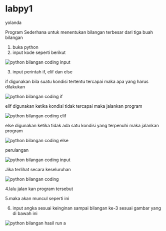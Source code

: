 # labpy1
yolanda

Program Sederhana untuk menentukan bilangan terbesar dari tiga buah bilangan
1. buka python
2. input kode seperti berikut

![python bilangan coding input](https://user-images.githubusercontent.com/37316835/52634002-9fd7d500-2ef8-11e9-8aa7-eff22ae92648.png)


3. input perintah if, elif dan else

if digunakan bila suatu kondisi tertentu tercapai maka apa yang harus dilakukan

![python bilangan coding if](https://user-images.githubusercontent.com/37316835/52634119-f34a2300-2ef8-11e9-8700-2598e3a748f3.png)

elif digunakan ketika kondisi tidak tercapai maka jalankan program

![python bilangan coding elif](https://user-images.githubusercontent.com/37316835/52634120-f34a2300-2ef8-11e9-92b6-413fcc751f07.png)

else digunakan ketika tidak ada satu kondisi yang terpenuhi maka jalankan program

![python bilangan coding else](https://user-images.githubusercontent.com/37316835/52634121-f3e2b980-2ef8-11e9-9f5b-d3876c73410a.png)

perulangan

![python bilangan coding input](https://user-images.githubusercontent.com/37316835/52634304-75d2e280-2ef9-11e9-9bd4-a781ab697d90.png)

Jika terlihat secara keseluruhan

![python bilangan coding](https://user-images.githubusercontent.com/37316835/52634448-cfd3a800-2ef9-11e9-890e-559e6ae5c9ff.png)

4.lalu jalan kan program tersebut

5.maka akan muncul seperti ini


6. input angka sesuai keinginan sampai bilangan ke-3 sesuai gambar yang di bawah ini

![python bilangan hasil run a](https://user-images.githubusercontent.com/37316835/52634336-8aaf7600-2ef9-11e9-8303-6c0554ffd423.png)




